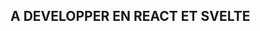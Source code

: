 ## A DEVELOPPER EN REACT ET SVELTE

<!-- Une liste avec 10 ITEMS -->
<!-- Sites e-commerce avec prix et description -->
<!-- Ajouter la quantité (counter) + ajouter au panier -->
<!-- En haut a droite un panier avec le nombre d'élèments dans votre panier -->
<!-- Quand tu cliques dessus tu as le total et le nombre d'article total -->
<!-- Payer et une alerte pour indiquer que c'est réglé (Mode fullscreen comme sur l'exercice svelte) -->
